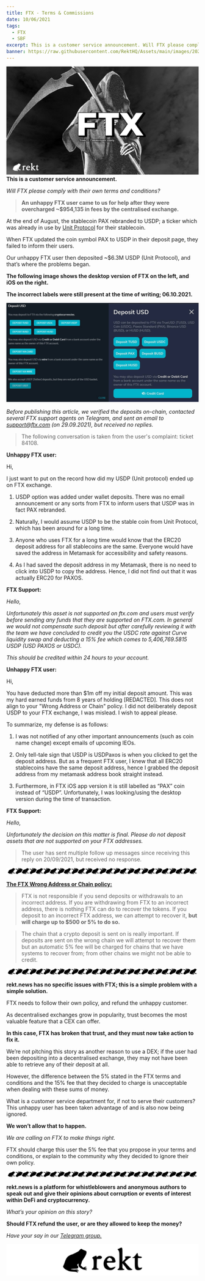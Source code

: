 ```yaml
---
title: FTX - Terms & Commissions
date: 10/06/2021
tags:
  - FTX
  - SBF
excerpt: This is a customer service announcement. Will FTX please comply with their own terms and conditions? An unhappy FTX user came to us for help after they were overcharged ~$954,135 by the centralised exchange.
banner: https://raw.githubusercontent.com/RektHQ/Assets/main/images/2021/10/ftx-header.png
---
```

![](https://raw.githubusercontent.com/RektHQ/Assets/main/images/2021/10/ftx-header.png)
**This is a customer service announcement.**

_Will FTX please comply with their own terms and conditions?_

>**An unhappy FTX user came to us for help after they were overcharged ~$954,135 in fees by the centralised exchange.**

At the end of August, the stablecoin PAX rebranded to USDP; a ticker which was already in use by [Unit Protocol](https://unitprotocol.medium.com/) for their stablecoin.

When FTX updated the coin symbol PAX to USDP in their deposit page, they failed to inform their users. 

Our unhappy FTX user then deposited ~$6.3M USDP (Unit Protocol), and that’s where the problems began.  

**The following image shows the desktop version of FTX on the left, and iOS on the right.** 

**The incorrect labels were still present at the time of writing; 06.10.2021.**

![](https://raw.githubusercontent.com/RektHQ/Assets/main/images/2021/10/ftx-USDP.png)

_Before publishing this article, we verified the deposits on-chain, contacted several FTX support agents on Telegram, and sent an email to support@ftx.com (on 29.09.2021), but received no replies._

>The following conversation is taken from the user's complaint: ticket 84108.

**Unhappy FTX user:**

Hi,

I just want to put on the record how did my USDP (Unit protocol) ended up on FTX exchange.

1)   USDP option was added under wallet deposits. There was no email announcement or any sorts from FTX to inform users that USDP was in fact PAX rebranded.

2)   Naturally, I would assume USDP to be the stable coin from Unit Protocol, which has been around for a long time.

3)   Anyone who uses FTX for a long time would know that the ERC20 deposit address for all stablecoins are the same. Everyone would have saved the address in Metamask for accessibility and safety reasons. 

4)  As I had saved the deposit address in my Metamask, there is no need to click into USDP to copy the address. Hence, I did not find out that it was actually ERC20 for PAXOS.

**FTX Support:**

_Hello,_

_Unfortunately this asset is not supported on ftx.com and users must verify before sending any funds that they are supported on FTX.com. In general we would not compensate such deposit but after carefully reviewing it with the team we have concluded to credit you the USDC rate against Curve liquidity swap and deducting a 15% fee which comes to 5,406,769.5815 USDP (USD PAXOS or USDC)._ 

_This should be credited within 24 hours to your account._

**Unhappy FTX user:**

Hi,

You have deducted more than $1m off my initial deposit amount. This was my hard earned funds from 8 years of holding [REDACTED]. This does not align to your "Wrong Address or Chain" policy. I did not deliberately deposit USDP to your FTX exchange, I was mislead. I wish to appeal please.

To summarize, my defense is as follows:

1)  I was not notified of any other important announcements (such as coin name change) except emails of upcoming IEOs.

2)  Only tell-tale sign that USDP is USDPaxos is when you clicked to get the deposit address. But as a frequent FTX user, I knew that all ERC20 stablecoins have the same deposit address, hence I grabbed the deposit address from my metamask address book straight instead.

3)   Furthermore, in FTX iOS app version it is still labelled as “PAX” coin instead of “USDP”. Unfortunately, I was looking/using the desktop version during the time of transaction.

**FTX Support:**

_Hello,_

_Unfortunately the decision on this matter is final. Please do not deposit assets that are not supported on your FTX addresses._ 

>The user has sent multiple follow up messages since receiving this reply on 20/09/2021, but received no response.

![](https://raw.githubusercontent.com/RektHQ/Assets/main/images/2021/03/rekt-linebreak.png) 

**[The FTX Wrong Address or Chain policy:](https://help.ftx.com/hc/en-us/articles/360034865571-Blockchain-Deposits-and-Withdrawals#:~:text=Wrong%20Address%20or%20Chain&text=If%20you%20are%20withdrawing%20from,sent%20on%20is%20really%20important.)**

>FTX is not responsible if you send deposits or withdrawals to an incorrect address. If you are withdrawing from FTX to an incorrect address, there is nothing FTX can do to recover the tokens. If you deposit to an incorrect FTX address, we can attempt to recover it, **but will charge up to $500 or 5% to do so.**

>The chain that a crypto deposit is sent on is really important. If deposits are sent on the wrong chain we will attempt to recover them but an automatic 5% fee will be charged for chains that we have systems to recover from; from other chains we might not be able to credit.

![](https://raw.githubusercontent.com/RektHQ/Assets/main/images/2021/03/rekt-linebreak.png) 

**rekt.news has no specific issues with FTX; this is a simple problem with a simple solution.**

FTX needs to follow their own policy, and refund the unhappy customer.

As decentralised exchanges grow in popularity, trust becomes the most valuable feature that a CEX can offer.

**In this case, FTX has broken that trust, and they must now take action to fix it.**

We’re not pitching this story as another reason to use a DEX; if the user had been depositing into a decentralised exchange, they may not have been able to retrieve any of their deposit at all. 

However, the difference between the 5% stated in the FTX terms and conditions and the 15% fee that they decided to charge is unacceptable when dealing with these sums of money.

What is a customer service department for, if not to serve their customers? This unhappy user has been taken advantage of and is also now being ignored. 

**We won’t allow that to happen.**

_We are calling on FTX to make things right._ 

FTX should charge this user the 5% fee that you propose in your terms and conditions, or explain to the community why they decided to ignore their own policy.

![](https://raw.githubusercontent.com/RektHQ/Assets/main/images/2021/03/rekt-linebreak.png) 

**rekt.news is a platform for whistleblowers and anonymous authors to speak out and give their opinions about corruption or events of interest within DeFi and cryptocurrency.**

_What’s your opinion on this story?_ 

**Should FTX refund the user, or are they allowed to keep the money?**

_Have your say in our [Telegram group.](https://t.me/Rekt_HQ)_

![](https://raw.githubusercontent.com/RektHQ/Assets/main/images/2021/08/rekt-outline-conc.png)